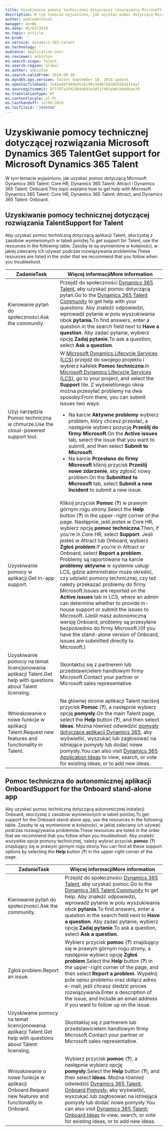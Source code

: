```yaml
---
title: Uzyskiwanie pomocy technicznej dotyczącej rozwiązania Microsoft Dynamics 365 Talent
description: W tym temacie wyjaśniono, jak uzyskać pomoc dotyczącą Microsoft Dynamics 365 Talent.
author: andreabichsel
manager: AnnBe
ms.date: 05/07/2019
ms.topic: article
ms.prod: ''
ms.service: dynamics-365-talent
ms.technology: ''
audience: Application User
ms.reviewer: anbichse
ms.search.scope: Talent
ms.search.region: Global
ms.author: anbichse
ms.search.validFrom: 2018-09-30
ms.dyn365.ops.version: Talent September 10, 2018 update
ms.openlocfilehash: 7e42e68f48de9518199c38d07b650d55628114a7
ms.sourcegitcommit: 871707a3fd236da693a3d51f401eb0cb9d4bae39
ms.translationtype: HT
ms.contentlocale: pl-PL
ms.lasthandoff: 12/06/2019
ms.locfileid: "2896988"
---
```

# <a name="get-support-for-microsoft-dynamics-365-talent"></a><span data-ttu-id="c3c8b-103">Uzyskiwanie pomocy technicznej dotyczącej rozwiązania Microsoft Dynamics 365 Talent</span><span class="sxs-lookup"><span data-stu-id="c3c8b-103">Get support for Microsoft Dynamics 365 Talent</span></span>

<span data-ttu-id="c3c8b-104">W tym temacie wyjaśniono, jak uzyskać pomoc dotyczącą Microsoft Dynamics 365 Talent: Core HR, Dynamics 365 Talent: Attract i Dynamics 365 Talent: Onboard.</span><span class="sxs-lookup"><span data-stu-id="c3c8b-104">This topic explains how to get help with Microsoft Dynamics 365 Talent: Core HR, Dynamics 365 Talent: Attract, and Dynamics 365 Talent: Onboard.</span></span>

## <a name="support-for-talent"></a><span data-ttu-id="c3c8b-105">Uzyskiwanie pomocy technicznej dotyczącej rozwiązania Talent</span><span class="sxs-lookup"><span data-stu-id="c3c8b-105">Support for Talent</span></span>

<span data-ttu-id="c3c8b-106">Aby uzyskać pomoc techniczną dotyczącą aplikacji Talent, skorzystaj z zasobów wymienionych w tabeli poniżej.</span><span class="sxs-lookup"><span data-stu-id="c3c8b-106">To get support for Talent, use the resources in the following table.</span></span> <span data-ttu-id="c3c8b-107">Zasoby te są wymienione w kolejności, w jakiej zalecamy ich używać podczas rozwiązywania problemów.</span><span class="sxs-lookup"><span data-stu-id="c3c8b-107">These resources are listed in the order that we recommend that you follow when you troubleshoot.</span></span>

| <span data-ttu-id="c3c8b-108">Zadanie</span><span class="sxs-lookup"><span data-stu-id="c3c8b-108">Task</span></span> | <span data-ttu-id="c3c8b-109">Więcej informacji</span><span class="sxs-lookup"><span data-stu-id="c3c8b-109">More information</span></span> |
|------|------------------|
| <span data-ttu-id="c3c8b-110">Kierowanie pytań do społeczności.</span><span class="sxs-lookup"><span data-stu-id="c3c8b-110">Ask the community.</span></span> | <span data-ttu-id="c3c8b-111">Przejdź do społeczności [Dynamics 365 Talent](https://community.dynamics.com/365/talent), aby uzyskać pomoc dotyczącą pytań.</span><span class="sxs-lookup"><span data-stu-id="c3c8b-111">Go to the [Dynamics 365 Talent Community](https://community.dynamics.com/365/talent) to get help with your questions.</span></span> <span data-ttu-id="c3c8b-112">Aby znaleźć odpowiedzi, wprowadź pytanie w polu wyszukiwania obok **pytania.**</span><span class="sxs-lookup"><span data-stu-id="c3c8b-112">To find answers, enter a question in the search field next to **Have a question**.</span></span> <span data-ttu-id="c3c8b-113">Aby zadać pytanie, wybierz opcję **Zadaj pytanie**.</span><span class="sxs-lookup"><span data-stu-id="c3c8b-113">To ask a question, select **Ask a question**.</span></span> |
| <span data-ttu-id="c3c8b-114">Użyj narzędzia Pomoc techniczna w chmurze.</span><span class="sxs-lookup"><span data-stu-id="c3c8b-114">Use the cloud-powered support tool.</span></span> | <span data-ttu-id="c3c8b-115">W [Microsoft Dynamics Lifecycle Services (LCS)](https://lcs.dynamics.com/) przejdź do swojego projektu i wybierz kafelek **Pomoc techniczna**.</span><span class="sxs-lookup"><span data-stu-id="c3c8b-115">In [Microsoft Dynamics Lifecycle Services (LCS)](https://lcs.dynamics.com/), go to your project, and select the **Support** tile.</span></span> <span data-ttu-id="c3c8b-116">Z wyświetlonego okna można przesyłać problemy na dwa sposoby:</span><span class="sxs-lookup"><span data-stu-id="c3c8b-116">From there, you can submit issues two ways:</span></span><ul><li><span data-ttu-id="c3c8b-117">Na karcie **Aktywne problemy** wybierz problem, który chcesz przesłać, a następnie wybierz pozycję **Prześlij do firmy Microsoft**.</span><span class="sxs-lookup"><span data-stu-id="c3c8b-117">On the **Active issues** tab, select the issue that you want to submit, and then select **Submit to Microsoft**.</span></span></li><li><span data-ttu-id="c3c8b-118">Na karcie **Przesłano do firmy Microsoft** kliknij przycisk **Prześlij nowe zdarzenie**, aby zgłosić nowy problem.</span><span class="sxs-lookup"><span data-stu-id="c3c8b-118">On the **Submitted to Microsoft** tab, select **Submit a new Incident** to submit a new issue.</span></span></li></ul> |
| <span data-ttu-id="c3c8b-119">Uzyskiwanie pomocy w aplikacji.</span><span class="sxs-lookup"><span data-stu-id="c3c8b-119">Get in-app support.</span></span> | <span data-ttu-id="c3c8b-120">Kliknij przycisk **Pomoc** (**?**) w prawym górnym rogu strony.</span><span class="sxs-lookup"><span data-stu-id="c3c8b-120">Select the **Help** button (**?**) in the upper-right corner of the page.</span></span> <span data-ttu-id="c3c8b-121">Następnie, jeśli jesteś w Core HR, wybierz opcję **pomoc techniczna**.</span><span class="sxs-lookup"><span data-stu-id="c3c8b-121">Then, if you're in Core HR, select **Support**.</span></span> <span data-ttu-id="c3c8b-122">Jeśli jesteś w Attract lub Onboard, wybierz **Zgłoś problem**.</span><span class="sxs-lookup"><span data-stu-id="c3c8b-122">If you're in Attract or Onboard, select **Report a problem**.</span></span> <span data-ttu-id="c3c8b-123">Problemy są raportowane na karcie **problemy aktywne** w systemie usługi LCS, gdzie administrator może określić, czy udzielić pomocy technicznej, czy też należy przekazać problemy do firmy Microsoft.</span><span class="sxs-lookup"><span data-stu-id="c3c8b-123">Issues are reported on the **Active issues** tab in LCS, where an admin can determine whether to provide in-house support or submit the issues to Microsoft.</span></span> <span data-ttu-id="c3c8b-124">(Jeśli masz autonomiczną wersję Onboard, problemy są przesyłane bezpośrednio do firmy Microsoft.)</span><span class="sxs-lookup"><span data-stu-id="c3c8b-124">(If you have the stand-alone version of Onboard, issues are submitted directly to Microsoft.)</span></span> |
| <span data-ttu-id="c3c8b-125">Uzyskiwanie pomocy na temat licencjonowania aplikacji Talent.</span><span class="sxs-lookup"><span data-stu-id="c3c8b-125">Get help with questions about Talent licensing.</span></span> | <span data-ttu-id="c3c8b-126">Skontaktuj się z partnerem lub przedstawicielem handlowym firmy Microsoft.</span><span class="sxs-lookup"><span data-stu-id="c3c8b-126">Contact your partner or Microsoft sales representative.</span></span> |
| <span data-ttu-id="c3c8b-127">Wnioskowanie o nowe funkcje w aplikacji Talent.</span><span class="sxs-lookup"><span data-stu-id="c3c8b-127">Request new features and functionality in Talent.</span></span> | <span data-ttu-id="c3c8b-128">Na głównej stronie aplikacji Talent naciśnij przycisk **Pomoc** (**?**), a następnie wybierz opcję **pomysły**.</span><span class="sxs-lookup"><span data-stu-id="c3c8b-128">On the main Talent page, select the **Help** button (**?**), and then select **Ideas**.</span></span> <span data-ttu-id="c3c8b-129">Można również odwiedzić [pomysły dotyczące aplikacji Dynamics 365](https://experience.dynamics.com/ideas/), aby wyświetlić, wyszukać lub zagłosować na istniejące pomysły lub dodać nowe pomysły.</span><span class="sxs-lookup"><span data-stu-id="c3c8b-129">You can also visit [Dynamics 365 Application Ideas](https://experience.dynamics.com/ideas/) to view, search, or vote for existing ideas, or to add new ideas.</span></span> |

## <a name="support-for-the-onboard-stand-alone-app"></a><span data-ttu-id="c3c8b-130">Pomoc techniczna do autonomicznej aplikacji Onboard</span><span class="sxs-lookup"><span data-stu-id="c3c8b-130">Support for the Onboard stand-alone app</span></span>

<span data-ttu-id="c3c8b-131">Aby uzyskać pomoc techniczną dotyczącą autonomicznej instalacji Onboard, skorzystaj z zasobów wymienionych w tabeli poniżej.</span><span class="sxs-lookup"><span data-stu-id="c3c8b-131">To get support for the Onboard stand-alone app, use the resources in the following table.</span></span> <span data-ttu-id="c3c8b-132">Zasoby te są wymienione w kolejności, w jakiej zalecamy ich używać podczas rozwiązywania problemów.</span><span class="sxs-lookup"><span data-stu-id="c3c8b-132">These resources are listed in the order that we recommend that you follow when you troubleshoot.</span></span> <span data-ttu-id="c3c8b-133">Aby znaleźć wszystkie opcje pomocy technicznej, należy wybrać przycisk **pomoc** (**?**) znajdujący się w prawym górnym rogu strony.</span><span class="sxs-lookup"><span data-stu-id="c3c8b-133">You can find all these support options by selecting the **Help** button (**?**) in the upper-right corner of the page.</span></span>

| <span data-ttu-id="c3c8b-134">Zadanie</span><span class="sxs-lookup"><span data-stu-id="c3c8b-134">Task</span></span> | <span data-ttu-id="c3c8b-135">Więcej informacji</span><span class="sxs-lookup"><span data-stu-id="c3c8b-135">More information</span></span> |
|------|------------------|
| <span data-ttu-id="c3c8b-136">Kierowanie pytań do społeczności.</span><span class="sxs-lookup"><span data-stu-id="c3c8b-136">Ask the community.</span></span> | <span data-ttu-id="c3c8b-137">Przejdź do społeczności [Dynamics 365 Talent](https://community.dynamics.com/365/talent), aby uzyskać pomoc.</span><span class="sxs-lookup"><span data-stu-id="c3c8b-137">Go to the [Dynamics 365 Talent Community](https://community.dynamics.com/365/talent) to get help.</span></span> <span data-ttu-id="c3c8b-138">Aby znaleźć odpowiedzi, wprowadź pytanie w polu wyszukiwania obok **pytania.**</span><span class="sxs-lookup"><span data-stu-id="c3c8b-138">To find answers, enter a question in the search field next to **Have a question**.</span></span> <span data-ttu-id="c3c8b-139">Aby zadać pytanie, wybierz opcję **Zadaj pytanie**.</span><span class="sxs-lookup"><span data-stu-id="c3c8b-139">To ask a question, select **Ask a question**.</span></span> |
| <span data-ttu-id="c3c8b-140">Zgłoś problem.</span><span class="sxs-lookup"><span data-stu-id="c3c8b-140">Report an issue.</span></span> | <span data-ttu-id="c3c8b-141">Wybierz przycisk **pomoc** (**?**) znajdujący się w prawym górnym rogu strony, a następnie wybierz opcję **Zgłoś problem**.</span><span class="sxs-lookup"><span data-stu-id="c3c8b-141">Select the **Help** button (**?**) in the upper-right corner of the page, and then select **Report a problem**.</span></span> <span data-ttu-id="c3c8b-142">Wypełnij pole opisu problemu oraz dołącz adres e-mail, jeśli chcesz śledzić proces rozwiązywania.</span><span class="sxs-lookup"><span data-stu-id="c3c8b-142">Enter a description of the issue, and include an email address if you want to follow up on the issue.</span></span> |
| <span data-ttu-id="c3c8b-143">Uzyskiwanie pomocy na temat licencjonowania aplikacji Talent.</span><span class="sxs-lookup"><span data-stu-id="c3c8b-143">Get help with questions about Talent licensing.</span></span> | <span data-ttu-id="c3c8b-144">Skontaktuj się z partnerem lub przedstawicielem handlowym firmy Microsoft.</span><span class="sxs-lookup"><span data-stu-id="c3c8b-144">Contact your partner or Microsoft sales representative.</span></span> |
| <span data-ttu-id="c3c8b-145">Wnioskowanie o nowe funkcje w aplikacji Onboard.</span><span class="sxs-lookup"><span data-stu-id="c3c8b-145">Request new features and functionality in Onboard.</span></span> | <span data-ttu-id="c3c8b-146">Wybierz przycisk **pomoc** (**?**), a następnie wybierz opcję **pomysły**.</span><span class="sxs-lookup"><span data-stu-id="c3c8b-146">Select the **Help** button (**?**), and then select **Ideas**.</span></span> <span data-ttu-id="c3c8b-147">Można również odwiedzić [Dynamics 365 Talent: Onboard Pomysły](https://experience.dynamics.com/ideas/categories/?forum=569a7fb2-8327-e911-a95a-000d3a4f3883&forumName=Dynamics%20365%20for%20Talent%3A%20Onboard), aby wyświetlić, wyszukać lub zagłosować na istniejące pomysły lub dodać nowe pomysły.</span><span class="sxs-lookup"><span data-stu-id="c3c8b-147">You can also visit [Dynamics 365 Talent: Onboard Ideas](https://experience.dynamics.com/ideas/categories/?forum=569a7fb2-8327-e911-a95a-000d3a4f3883&forumName=Dynamics%20365%20for%20Talent%3A%20Onboard) to view, search, or vote for existing ideas, or to add new ideas.</span></span> |
